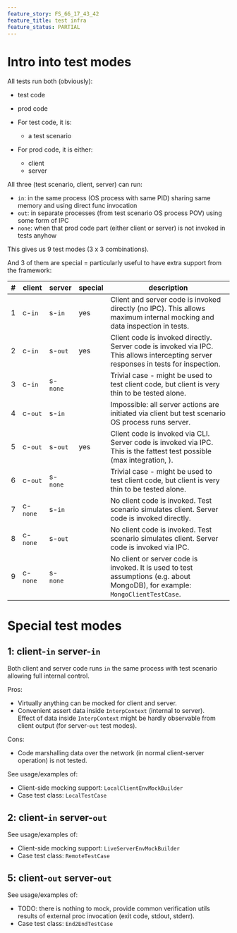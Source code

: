 ```yaml
---
feature_story: FS_66_17_43_42
feature_title: test infra
feature_status: PARTIAL
---
```


# Intro into test modes

All tests run both (obviously):
*   test code
*   prod code

*   For test code, it is:
    *   a test scenario
*   For prod code, it is either:
    *   client
    *   server

All three (test scenario, client, server) can run:
*   `in`: in the same process (OS process with same PID) sharing same memory and using direct func invocation
*   `out`: in separate processes (from test scenario OS process POV) using some form of IPC
*   `none`: when that prod code part (either client or server) is not invoked in tests anyhow

This gives us 9 test modes (3 x 3 combinations).

And 3 of them are special = particularly useful to have extra support from the framework:

| # | client   | server   | special | description                                                                                                                         |
|---|----------|----------|---------|-------------------------------------------------------------------------------------------------------------------------------------|
| 1 | c-`in`   | s-`in`   | yes     | Client and server code is invoked directly (no IPC). This allows maximum internal mocking and data inspection in tests.             |
| 2 | c-`in`   | s-`out`  | yes     | Client code is invoked directly. Server code is invoked via IPC. This allows intercepting server responses in tests for inspection. |
| 3 | c-`in`   | s-`none` |         | Trivial case - might be used to test client code, but client is very thin to be tested alone.                                       |
| 4 | c-`out`  | s-`in`   |         | Impossible: all server actions are initiated via client but test scenario OS process runs server.                                   |
| 5 | c-`out`  | s-`out`  | yes     | Client code is invoked via CLI. Server code is invoked via IPC. This is the fattest test possible (max integration, ).              |
| 6 | c-`out`  | s-`none` |         | Trivial case - might be used to test client code, but client is very thin to be tested alone.                                       |
| 7 | c-`none` | s-`in`   |         | No client code is invoked. Test scenario simulates client. Server code is invoked directly.                                         |
| 8 | c-`none` | s-`out`  |         | No client code is invoked. Test scenario simulates client. Server code is invoked via IPC.                                          |
| 9 | c-`none` | s-`none` |         | No client or server code is invoked. It is used to test assumptions (e.g. about MongoDB), for example: `MongoClientTestCase`.       |

# Special test modes

## 1: client-`in` server-`in`

Both client and server code runs `in` the same process with test scenario allowing full internal control.

Pros:
*   Virtually anything can be mocked for client and server.
*   Convenient assert data inside `InterpContext` (internal to server).<br/>
    Effect of data inside `InterpContext` might be hardly observable from client output (for server-`out` test modes).

Cons:
*   Code marshalling data over the network (in normal client-server operation) is not tested.

See usage/examples of:
*   Client-side mocking support: `LocalClientEnvMockBuilder`
*   Case test class: `LocalTestCase`

## 2: client-`in` server-`out`

See usage/examples of:

*   Client-side mocking support: `LiveServerEnvMockBuilder`
*   Case test class: `RemoteTestCase`

## 5: client-`out` server-`out`

See usage/examples of:

*   TODO: there is nothing to mock, provide common verification utils results of external proc invocation (exit code, stdout, stderr).
*   Case test class: `End2EndTestCase`

